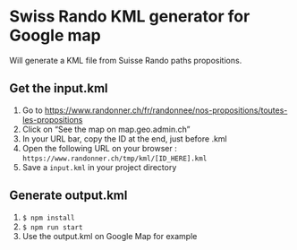 # Swiss Rando KML generator for Google map

Will generate a KML file from Suisse Rando paths propositions.

## Get the input.kml

1. Go to https://www.randonner.ch/fr/randonnee/nos-propositions/toutes-les-propositions
2. Click on “See the map on map.geo.admin.ch”
3. In your URL bar, copy the ID at the end, just before .kml
4. Open the following URL on your browser : `https://www.randonner.ch/tmp/kml/[ID_HERE].kml`
5. Save a `input.kml` in your project directory

## Generate output.kml

1. `$ npm install`
2. `$ npm run start`
3. Use the output.kml on Google Map for example